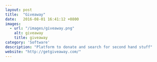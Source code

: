 ```yaml
---
layout: post
title:  "Giveaway"
date:   2016-08-01 16:41:12 +0800
images:
  - url: "/images/giveaway.png"
    alt: giveaway
    title: giveaway
category: 'Software'
description: "Platform to donate and search for second hand stuff"
website: "http://getgiveaway.com/"
---
```


<!-- Post body begin, and first image not in excerpt
{% assign image = page.images[0] %}  first element of the array is zero
{% include image.html image=image %} -->
